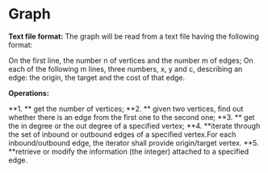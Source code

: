 # Graph

**Text file format:**
The graph will be read from a text file having the following format:

On the first line, the number n of vertices and the number m of edges;
On each of the following m lines, three numbers, x, y and c, describing an edge: the origin, the target and the cost of that edge.

**Operations:**

**1. ** get the number of vertices;
**2. ** given two vertices, find out whether there is an edge from the first one to the second one;
**3. ** get the in degree or the out degree of a specified vertex;
**4. **iterate through the set of inbound or outbound edges of a specified vertex.For each inbound/outbound edge, the iterator shall provide origin/target vertex.
**5. **retrieve or modify the information (the integer) attached to a specified edge.
